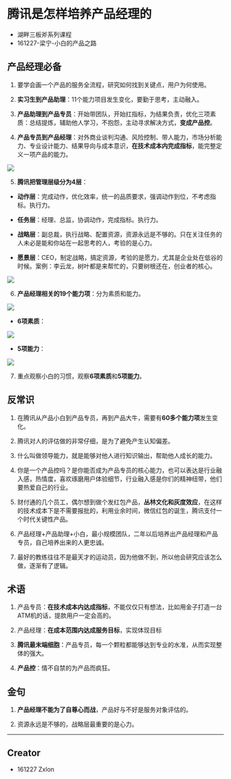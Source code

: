 # 腾讯是怎样培养产品经理的

- 湖畔三板斧系列课程
- 161227-梁宁-小白的产品之路

## 产品经理必备

1. 要学会画一个产品的服务全流程，研究如何找到关键点，用户为何使用。

2. **实习生到产品助理**：11个能力项目发生变化，要勤于思考，主动融入。

3. **产品助理到产品专员**：开始带团队，开始扛指标，为结果负责，优化三项素质：总结提炼，辅助他人学习，不抱怨，主动寻求解决方式，**变成产品控**。

4. **产品专员到产品经理**：对外商业谈判沟通、风险控制、带人能力，市场分析能力、专业设计能力、结果导向与成本意识，**在技术成本内完成指标**，能完整定义一项产品的能力。

![](http://wx3.sinaimg.cn/mw690/83a98329ly1fb51dg84v9j20sg0sg79f0.jpg)

5. **腾讯把管理层级分为4层**：
  - **动作层**：完成动作，优化效率，统一的品质要求，强调动作到位，不考虑指标。执行力。

  - **任务层**：经理、总监，协调动作，完成指标。执行力。

  - **战略层**：副总裁，执行战略、配置资源，资源永远是不够的。只在关注任务的人未必是能和你站在一起思考的人，考验的是心力。

  - **愿景层**：CEO，制定战略，搞定资源，考验的是愿力，尤其是企业处在低谷的时候。案例：李云龙，树叶都是来帮忙的，只要树根还在，创业者的核心。

![](http://wx2.sinaimg.cn/mw690/83a98329ly1fb51d8v1idj20sg0sgwjj0.jpg)
  
6. **产品经理相关的19个能力项**：分为素质和能力。

![](http://wx4.sinaimg.cn/mw690/83a98329ly1fb51dcj446j20sg0sg0z20.jpg)

- **6项素质**：

![](http://wx3.sinaimg.cn/mw690/83a98329ly1fb51dk6sizj20sg0sgafg0.jpg)

- **5项能力**：

![](http://wx2.sinaimg.cn/mw690/83a98329ly1fb51d0yq9gj20sg0sg44p0.jpg)

7. 重点观察小白的习惯，观察**6项素质**和**5项能力**。



## 反常识

1. 在腾讯从产品小白到产品专员，再到产品大牛，需要有**60多个能力项**发生变化。

2. 腾讯对人的评估做的非常仔细，是为了避免产生认知偏差。

3. 什么叫做领导能力，就是能够对他人进行知识输出，帮助他人成长的能力。

4. 你是一个产品控吗？是你能否成为产品专员的核心能力，也可以表达是行业融入感，热情度，喜欢琢磨用户体验细节，行业融入感是你们的精神纽带，他们要热爱自己的行业。

5. 财付通的几个员工，偶尔想到做个发红包产品，**丛林文化和灰度效应**，在这样的技术成本下是不需要报批的，利用业余时间，微信红包的诞生，腾讯支付一个时代关键性产品。

6. 产品经理+产品助理+小白，最小规模团队，二年以后培养出产品经理和产品专员，自己培养出来的人更忠诚。

7. 最好的教练往往不是最天才的运动员，因为他做不到，所以他会研究应该怎么做，逐渐有了逻辑。



## 术语

1. 产品专员：**在技术成本内达成指标**，不能仅仅只有想法，比如用金子打造一台ATM机的话，提款用户一定会高的。

2. 产品经理：**在成本范围内达成服务目标**，实现体现目标

3. **腾讯最末端细胞**：产品专员，每一个颗粒都能够达到专业的水准，从而实现整体的强大。

4. **产品控**：情不自禁的为产品而疯狂。



## 金句

1. **产品经理不能为了自尊心而战**，产品好与不好是服务对象评估的。

2. 资源永远是不够的，战略层最重要的是心力。


***

## Creator
- 161227 Zxlon

